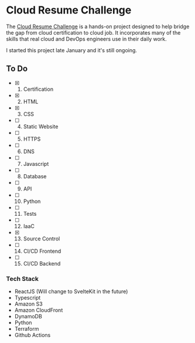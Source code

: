 # Cloud Resume Challenge

The [Cloud Resume Challenge](https://cloudresumechallenge.dev/docs/the-challenge/aws/) is a hands-on project designed to help  bridge the gap from cloud certification to cloud job. It incorporates many of the skills that real cloud and DevOps engineers use in their daily work. 

I started this project late January and it's still ongoing.


## To Do

- [x] 1. Certification
- [x] 2. HTML
- [x] 3. CSS
- [ ] 4. Static Website
- [ ] 5. HTTPS
- [ ] 6. DNS
- [ ] 7. Javascript
- [ ] 8. Database
- [ ] 9. API
- [ ] 10. Python
- [ ] 11. Tests
- [ ] 12. IaaC
- [x] 13. Source Control
- [ ] 14. CI/CD Frontend
- [ ] 15. CI/CD Backend

### Tech Stack

* ReactJS (Will change to SvelteKit in the future)
* Typescript
* Amazon S3
* Amazon CloudFront
* DynamoDB
* Python
* Terraform
* Github Actions


